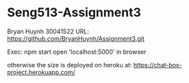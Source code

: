 ﻿# Seng513-Assignment3
Bryan Huynh
30041522
URL: https://github.com/BryanHuynh/Assignment3.git

Exec: 
npm start
open 'localhost:5000' in browser

otherwise the size is deployed on heroku at: https://chat-box-project.herokuapp.com/

